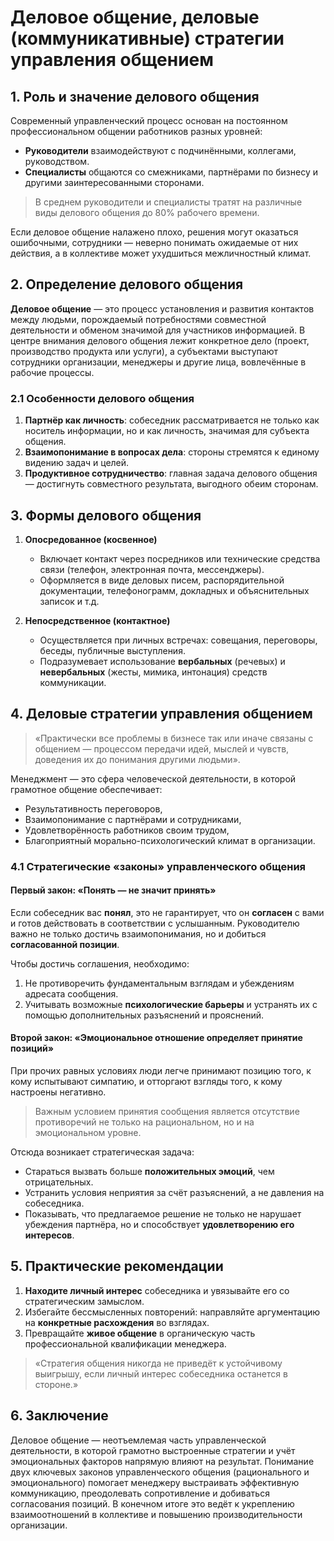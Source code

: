 # Деловое общение, деловые (коммуникативные) стратегии управления общением

## 1. Роль и значение делового общения

Современный управленческий процесс основан на постоянном профессиональном общении работников разных уровней:  

- **Руководители** взаимодействуют с подчинёнными, коллегами, руководством.  
- **Специалисты** общаются со смежниками, партнёрами по бизнесу и другими заинтересованными сторонами.

> В среднем руководители и специалисты тратят на различные виды делового общения до 80% рабочего времени.  

Если деловое общение налажено плохо, решения могут оказаться ошибочными, сотрудники — неверно понимать ожидаемые от них действия, а в коллективе может ухудшиться межличностный климат.

## 2. Определение делового общения

**Деловое общение** — это процесс установления и развития контактов между людьми, порождаемый потребностями совместной деятельности и обменом значимой для участников информацией. В центре внимания делового общения лежит конкретное дело (проект, производство продукта или услуги), а субъектами выступают сотрудники организации, менеджеры и другие лица, вовлечённые в рабочие процессы.

### 2.1 Особенности делового общения

1. **Партнёр как личность**: собеседник рассматривается не только как носитель информации, но и как личность, значимая для субъекта общения.  
2. **Взаимопонимание в вопросах дела**: стороны стремятся к единому видению задач и целей.  
3. **Продуктивное сотрудничество**: главная задача делового общения — достигнуть совместного результата, выгодного обеим сторонам.

## 3. Формы делового общения

1. **Опосредованное (косвенное)**  
   - Включает контакт через посредников или технические средства связи (телефон, электронная почта, мессенджеры).  
   - Оформляется в виде деловых писем, распорядительной документации, телефонограмм, докладных и объяснительных записок и т.д.  

2. **Непосредственное (контактное)**  
   - Осуществляется при личных встречах: совещания, переговоры, беседы, публичные выступления.  
   - Подразумевает использование **вербальных** (речевых) и **невербальных** (жесты, мимика, интонация) средств коммуникации.

## 4. Деловые стратегии управления общением

> «Практически все проблемы в бизнесе так или иначе связаны с общением — процессом передачи идей, мыслей и чувств, доведения их до понимания другими людьми».

Менеджмент — это сфера человеческой деятельности, в которой грамотное общение обеспечивает:  

- Результативность переговоров,  
- Взаимопонимание с партнёрами и сотрудниками,  
- Удовлетворённость работников своим трудом,  
- Благоприятный морально-психологический климат в организации.

### 4.1 Стратегические «законы» управленческого общения

#### Первый закон: «Понять — не значит принять»

Если собеседник вас **понял**, это не гарантирует, что он **согласен** с вами и готов действовать в соответствии с услышанным. Руководителю важно не только достичь взаимопонимания, но и добиться **согласованной позиции**.  

Чтобы достичь соглашения, необходимо:  

1. Не противоречить фундаментальным взглядам и убеждениям адресата сообщения.  
2. Учитывать возможные **психологические барьеры** и устранять их с помощью дополнительных разъяснений и прояснений.

#### Второй закон: «Эмоциональное отношение определяет принятие позиций»

При прочих равных условиях люди легче принимают позицию того, к кому испытывают симпатию, и отторгают взгляды того, к кому настроены негативно.

> Важным условием принятия сообщения является отсутствие противоречий не только на рациональном, но и на эмоциональном уровне.

Отсюда возникает стратегическая задача:  

- Стараться вызвать больше **положительных эмоций**, чем отрицательных.  
- Устранить условия неприятия за счёт разъяснений, а не давления на собеседника.  
- Показывать, что предлагаемое решение не только не нарушает убеждения партнёра, но и способствует **удовлетворению его интересов**.

## 5. Практические рекомендации

1. **Находите личный интерес** собеседника и увязывайте его со стратегическим замыслом.  
2. Избегайте бессмысленных повторений: направляйте аргументацию на **конкретные расхождения** во взглядах.  
3. Превращайте **живое общение** в органическую часть профессиональной квалификации менеджера.

> «Стратегия общения никогда не приведёт к устойчивому выигрышу, если личный интерес собеседника останется в стороне.»

## 6. Заключение

Деловое общение — неотъемлемая часть управленческой деятельности, в которой грамотно выстроенные стратегии и учёт эмоциональных факторов напрямую влияют на результат. Понимание двух ключевых законов управленческого общения (рационального и эмоционального) помогает менеджеру выстраивать эффективную коммуникацию, преодолевать сопротивление и добиваться согласования позиций. В конечном итоге это ведёт к укреплению взаимоотношений в коллективе и повышению производительности организации.
